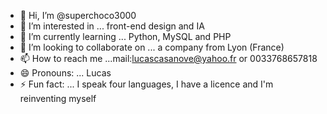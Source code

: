 - 👋 Hi, I’m @superchoco3000
- 👀 I’m interested in ... front-end design and IA
- 🌱 I’m currently learning ... Python, MySQL and PHP
- 💞️ I’m looking to collaborate on ... a company from Lyon (France)
- 📫 How to reach me ...mail:lucascasanove@yahoo.fr or 0033768657818
- 😄 Pronouns: ... Lucas
- ⚡ Fun fact: ... I speak four languages, I have a licence and I'm reinventing myself

<!---
superchoco3000/superchoco3000 is a ✨ special ✨ repository because its `README.md` (this file) appears on your GitHub profile.
You can click the Preview link to take a look at your changes.
--->

